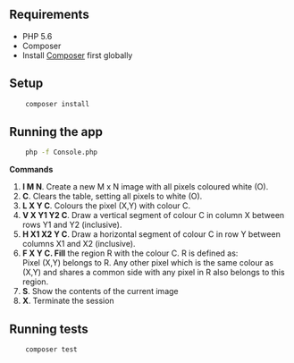 ## Requirements

- PHP 5.6
- Composer
- Install [Composer](https://getcomposer.org/doc/00-intro.md) first globally

## Setup
```sh
    composer install
```

## Running the app

```sh
    php -f Console.php
```
**Commands**

 1. **I M N**. Create a new M x N image with all pixels coloured white (O).
 2. **C**. Clears the table, setting all pixels to white (O).
 3. **L X Y C**. Colours the pixel (X,Y) with colour C.
 4. **V X Y1 Y2 C**. Draw a vertical segment of colour C in column X between rows Y1 and Y2 (inclusive).
 5. **H X1 X2 Y C**. Draw a horizontal segment of colour C in row Y between columns X1 and X2 (inclusive).
 6. **F X Y C. Fill** the region R with the colour C. R is defined as:  
    Pixel (X,Y) belongs to R. Any other pixel which is the same colour as (X,Y) and shares a common side with any pixel in R also belongs to this region.
 7. **S**. Show the contents of the current image
 8. **X**. Terminate the session

## Running tests

```sh
    composer test
```
